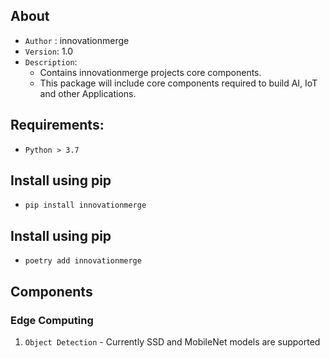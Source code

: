## About
- `Author` : innovationmerge
- `Version`: 1.0
- `Description`: 
    - Contains innovationmerge projects core components. 
    - This package will include core components required to build AI, IoT and other Applications.

## Requirements: 
- `Python > 3.7`

## Install using pip
- `pip install innovationmerge`

## Install using pip
- `poetry add innovationmerge`

## Components

### Edge Computing
1. `Object Detection` - Currently SSD and MobileNet models are supported